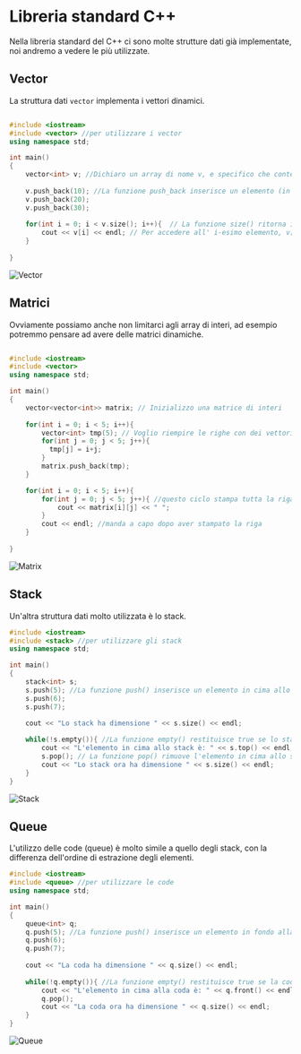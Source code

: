 # Libreria standard C++
Nella libreria standard del C++ ci sono molte strutture dati già implementate, noi andremo a vedere le più utilizzate.

## Vector
La struttura dati `vector` implementa i vettori dinamici.
```cpp

#include <iostream>
#include <vector> //per utilizzare i vector
using namespace std;

int main() 
{ 
    vector<int> v; //Dichiaro un array di nome v, e specifico che conterrà elementi `int`
    
    v.push_back(10); //La funzione push_back inserisce un elemento (in questo caso il numero 10) in fondo all'array
    v.push_back(20);
    v.push_back(30);
    
    for(int i = 0; i < v.size(); i++){  // La funzione size() ritorna il numero di elementi all'interno dell'array
        cout << v[i] << endl; // Per accedere all' i-esimo elemento, v[i]
    }
    
}
```
![Vector](https://i.postimg.cc/3xH1X7zn/Immagine-2020-10-15-153955.png)

## Matrici
Ovviamente possiamo anche non limitarci agli array di interi, ad esempio potremmo pensare ad avere delle matrici dinamiche.

```cpp

#include <iostream>
#include <vector>
using namespace std;

int main() 
{ 
    vector<vector<int>> matrix; // Inizializzo una matrice di interi
    
    for(int i = 0; i < 5; i++){
        vector<int> tmp(5); // Voglio riempire le righe con dei vettori di 5 elementi
        for(int j = 0; j < 5; j++){
          tmp[j] = i+j; 
        }
        matrix.push_back(tmp);
    }

    for(int i = 0; i < 5; i++){
        for(int j = 0; j < 5; j++){ //questo ciclo stampa tutta la riga i-esima
            cout << matrix[i][j] << " ";
        }
        cout << endl; //manda a capo dopo aver stampato la riga
    }
    
}
```
![Matrix](https://i.postimg.cc/6qJ2k6rP/Immagine-2020-10-15-154115.png)

## Stack
Un'altra struttura dati molto utilizzata è lo stack.
```cpp
#include <iostream>
#include <stack> //per utilizzare gli stack
using namespace std;

int main() 
{ 
    stack<int> s;
    s.push(5); //La funzione push() inserisce un elemento in cima allo stack
    s.push(6); 
    s.push(7); 
    
    cout << "Lo stack ha dimensione " << s.size() << endl;

    while(!s.empty()){ //La funzione empty() restituisce true se lo stack è vuoto, false altrimenti
        cout << "L'elemento in cima allo stack è: " << s.top() << endl; 
        s.pop(); // La funzione pop() rimuove l'elemento in cima allo stack
        cout << "Lo stack ora ha dimensione " << s.size() << endl;
    }
}
```
![Stack](https://i.postimg.cc/bJKNZ6dS/stack.png)

## Queue
L'utilizzo delle code (queue) è molto simile a quello degli stack, con la differenza dell'ordine di estrazione degli elementi.
```cpp
#include <iostream>
#include <queue> //per utilizzare le code
using namespace std;

int main() 
{ 
    queue<int> q;
    q.push(5); //La funzione push() inserisce un elemento in fondo alla coda
    q.push(6); 
    q.push(7); 
    
    cout << "La coda ha dimensione " << q.size() << endl;
    
    while(!q.empty()){ //La funzione empty() restituisce true se la coda è vuota, false altrimenti
        cout << "L'elemento in cima alla coda è: " << q.front() << endl; 
        q.pop();
        cout << "La coda ora ha dimensione " << q.size() << endl;
    }
}
```
![Queue](https://i.postimg.cc/NfvjYPWW/queue.png)

